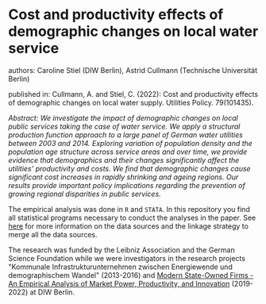 # Cost and productivity effects of demographic changes on local water service

authors: Caroline Stiel (DIW Berlin), Astrid Cullmann (Technische Universität Berlin)

published in: Cullmann, A. and Stiel, C. (2022): Cost and productivity effects of demographic changes on local water supply. Utilities Policy. 79(101435).

_Abstract: We investigate the impact of demographic changes on local public services taking the case of water service. We apply a structural production function approach to a large panel of German water utilities between 2003 and 2014. Exploring variation of population density and the population age structure across service areas and over time, we provide evidence that demographics and their changes significantly affect the utilities’ productivity and costs. We find that demographic changes cause significant cost increases in rapidly shrinking and ageing regions. Our results provide important policy implications regarding the prevention of growing regional disparities in public services._

The empirical analysis was done in `R` and `STATA`. In this repository you find all statistical programs necessary to conduct the analyses in the paper. See [here](https://gitlab.com/modern-state-owned-firms) for more information on the data sources and the linkage strategy to merge all the data sources.

The research was funded by the Leibniz Association and the German Science Foundation while we were investigators in the research projects "Kommunale Infrastrukturunternehmen zwischen Energiewende und demographischem Wandel" (2013-2016) and [Modern State-Owned Firms - An Empirical Analysis of Market Power, Productivity, and Innovation](https://modern-state-owned-firms.gitlab.io/landing-page) (2019-2022) at DIW Berlin. 

